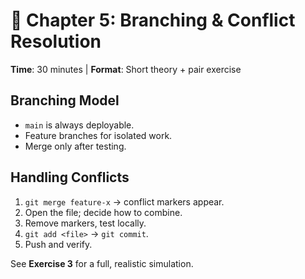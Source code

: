 # 🌳 Chapter 5: Branching & Conflict Resolution

**Time**: 30 minutes | **Format**: Short theory + pair exercise

## Branching Model
- `main` is always deployable.
- Feature branches for isolated work.
- Merge only after testing.

## Handling Conflicts
1. `git merge feature-x` → conflict markers appear.
2. Open the file; decide how to combine.
3. Remove markers, test locally.
4. `git add <file>` → `git commit`.
5. Push and verify.

See **Exercise 3** for a full, realistic simulation.
